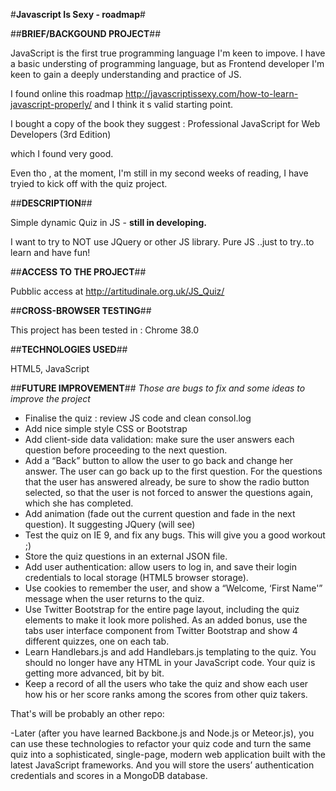 #<b>Javascript Is Sexy - roadmap</b>#

##<b>BRIEF/BACKGOUND PROJECT</b>##

JavaScript is the first true programming language I'm keen to impove. I have a basic understing of programming language, but
as Frontend developer I'm keen to gain a deeply understanding and practice of JS.

I found online this roadmap http://javascriptissexy.com/how-to-learn-javascript-properly/ and I think it s valid starting point.

I bought a copy of the book they suggest :  Professional JavaScript for Web Developers (3rd Edition)

which I found very good.

Even tho , at the moment, I'm still in my second weeks of reading, I have tryied to kick off with the quiz project.

##<b>DESCRIPTION</b>##

Simple dynamic Quiz in JS - <b> still in developing.</b>

I want to try to NOT use JQuery or other JS library. Pure JS ..just to try..to learn and have fun!

##<b>ACCESS TO THE PROJECT</b>##

Pubblic access at http://artitudinale.org.uk/JS_Quiz/

##<b>CROSS-BROWSER TESTING</b>##

This project has been tested in : Chrome 38.0

##<b>TECHNOLOGIES USED</b>##

HTML5, JavaScript

##<b>FUTURE IMPROVEMENT</b>##
<i>Those are bugs to fix and some ideas to improve the project</i>

 - Finalise the quiz : review JS code and clean consol.log
 - Add nice simple style CSS or Bootstrap
 - Add client-side data validation: make sure the user answers each question before proceeding to the next question.
 - Add a “Back” button to allow the user to go back and change her answer. The user can go back up to the first question. For the questions that the user has answered already, be sure to show the radio button selected, so that the user is not forced to answer the questions again, which she has completed.
 - Add animation (fade out the current question and fade in the next question). It suggesting JQuery (will see)
 - Test the quiz on IE 9, and fix any bugs. This will give you a good workout ;)
 - Store the quiz questions in an external JSON file.
 - Add user authentication: allow users to log in, and save their login credentials to local storage (HTML5 browser storage).
 - Use cookies to remember the user, and show a “Welcome, ‘First Name'” message when the user returns to the quiz.
 - Use Twitter Bootstrap for the entire page layout, including the quiz elements to make it look more polished. As an added bonus, use the tabs user interface component from Twitter Bootstrap and show 4 different quizzes, one on each tab.
 - Learn Handlebars.js and add Handlebars.js templating to the quiz. You should no longer have any HTML in your JavaScript code. Your quiz is getting more advanced, bit by bit.
 - Keep a record of all the users who take the quiz and show each user how his or her score ranks among the scores from other quiz takers.
 
 That's will be probably an other repo:
 
-Later (after you have learned Backbone.js and Node.js or Meteor.js), you can use these technologies to refactor your quiz code and turn the same quiz into a sophisticated, single-page, modern web application built with the latest JavaScript frameworks. And you will store the users’ authentication credentials and scores in a MongoDB database.

   
